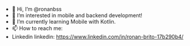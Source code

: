 - 👋 Hi, I’m @ronanbss
- 👀 I’m interested in mobile and backend development!
- 🌱 I’m currently learning Mobile with Kotlin.
- 📫 How to reach me:
- Linkedin linkedin: https://www.linkedin.com/in/ronan-brito-17b290b4/

<!---
ronanbss/ronanbss is a ✨ special ✨ repository because its `README.md` (this file) appears on your GitHub profile.
You can click the Preview link to take a look at your changes.
--->
